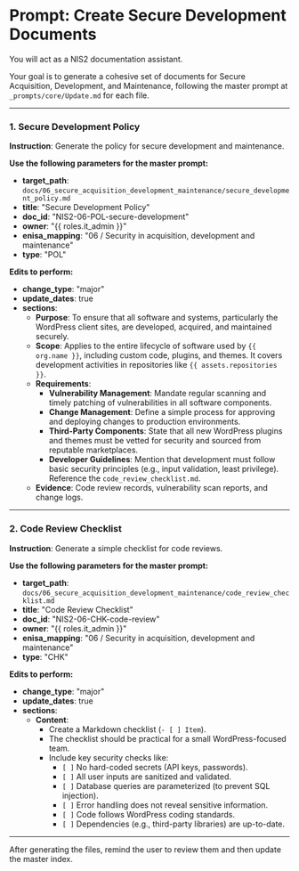 # Prompt: Create Secure Development Documents

You will act as a NIS2 documentation assistant.

Your goal is to generate a cohesive set of documents for Secure Acquisition, Development, and Maintenance, following the master prompt at `_prompts/core/Update.md` for each file.

---

### 1. Secure Development Policy

**Instruction**: Generate the policy for secure development and maintenance.

**Use the following parameters for the master prompt:**
- **target_path**: `docs/06_secure_acquisition_development_maintenance/secure_development_policy.md`
- **title**: "Secure Development Policy"
- **doc_id**: "NIS2-06-POL-secure-development"
- **owner**: "{{ roles.it_admin }}"
- **enisa_mapping**: "06 / Security in acquisition, development and maintenance"
- **type**: "POL"

**Edits to perform:**
- **change_type**: "major"
- **update_dates**: true
- **sections**:
    - **Purpose**: To ensure that all software and systems, particularly the WordPress client sites, are developed, acquired, and maintained securely.
    - **Scope**: Applies to the entire lifecycle of software used by `{{ org.name }}`, including custom code, plugins, and themes. It covers development activities in repositories like `{{ assets.repositories }}`.
    - **Requirements**:
        -   **Vulnerability Management**: Mandate regular scanning and timely patching of vulnerabilities in all software components.
        -   **Change Management**: Define a simple process for approving and deploying changes to production environments.
        -   **Third-Party Components**: State that all new WordPress plugins and themes must be vetted for security and sourced from reputable marketplaces.
        -   **Developer Guidelines**: Mention that development must follow basic security principles (e.g., input validation, least privilege). Reference the `code_review_checklist.md`.
    - **Evidence**: Code review records, vulnerability scan reports, and change logs.

---

### 2. Code Review Checklist

**Instruction**: Generate a simple checklist for code reviews.

**Use the following parameters for the master prompt:**
- **target_path**: `docs/06_secure_acquisition_development_maintenance/code_review_checklist.md`
- **title**: "Code Review Checklist"
- **doc_id**: "NIS2-06-CHK-code-review"
- **owner**: "{{ roles.it_admin }}"
- **enisa_mapping**: "06 / Security in acquisition, development and maintenance"
- **type**: "CHK"

**Edits to perform:**
- **change_type**: "major"
- **update_dates**: true
- **sections**:
    - **Content**:
        - Create a Markdown checklist (`- [ ] Item`).
        - The checklist should be practical for a small WordPress-focused team.
        - Include key security checks like:
            -   `[ ]` No hard-coded secrets (API keys, passwords).
            -   `[ ]` All user inputs are sanitized and validated.
            -   `[ ]` Database queries are parameterized (to prevent SQL injection).
            -   `[ ]` Error handling does not reveal sensitive information.
            -   `[ ]` Code follows WordPress coding standards.
            -   `[ ]` Dependencies (e.g., third-party libraries) are up-to-date.

---

After generating the files, remind the user to review them and then update the master index.

